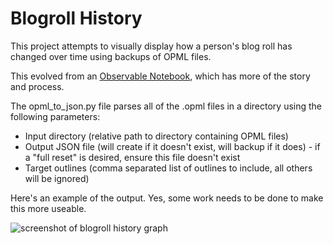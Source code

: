 # Blogroll History

This project attempts to visually display how a person's blog roll has changed over time using backups of OPML files.

This evolved from an [Observable Notebook](https://observablehq.com/d/5d1882f77f5a6ce4), which has more of the story and process.

The opml_to_json.py file parses all of the .opml files in a directory using the following parameters:

* Input directory (relative path to directory containing OPML files)
* Output JSON file (will create if it doesn't exist, will backup if it does) - if a "full reset" is desired, ensure this file doesn't exist
* Target outlines (comma separated list of outlines to include, all others will be ignored)

Here's an example of the output. Yes, some work needs to be done to make this more useable.

![screenshot of blogroll history graph](https://jpreardon.com/wp-content/uploads/2024/11/jpr-blogroll.png)